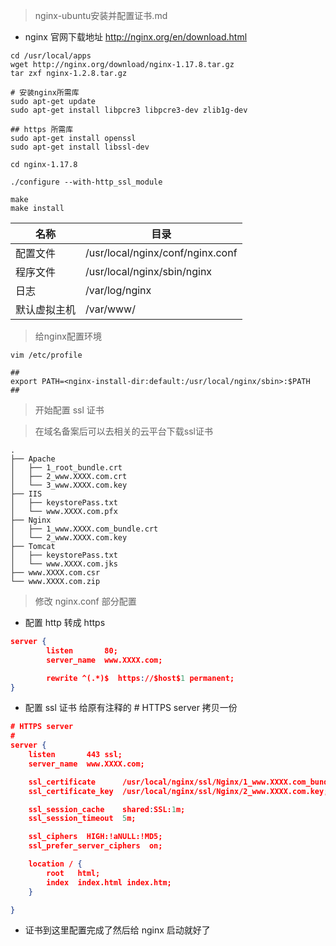 > nginx-ubuntu安装并配置证书.md

* nginx 官网下载地址 http://nginx.org/en/download.html

```shell
cd /usr/local/apps
wget http://nginx.org/download/nginx-1.17.8.tar.gz
tar zxf nginx-1.2.8.tar.gz

# 安装nginx所需库
sudo apt-get update
sudo apt-get install libpcre3 libpcre3-dev zlib1g-dev

## https 所需库
sudo apt-get install openssl
sudo apt-get install libssl-dev

cd nginx-1.17.8

./configure --with-http_ssl_module

make
make install
```

| 名称         | 目录                             |
| ------------ | -------------------------------- |
| 配置文件     | /usr/local/nginx/conf/nginx.conf |
| 程序文件     | /usr/local/nginx/sbin/nginx      |
| 日志         | /var/log/nginx                   |
| 默认虚拟主机 | /var/www/                        |

> 给nginx配置环境

```shell
vim /etc/profile

##
export PATH=<nginx-install-dir:default:/usr/local/nginx/sbin>:$PATH
##
```

> 开始配置 ssl 证书

> 在域名备案后可以去相关的云平台下载ssl证书

```shell
.
├── Apache
│   ├── 1_root_bundle.crt
│   ├── 2_www.XXXX.com.crt
│   └── 3_www.XXXX.com.key
├── IIS
│   ├── keystorePass.txt
│   └── www.XXXX.com.pfx
├── Nginx
│   ├── 1_www.XXXX.com_bundle.crt
│   └── 2_www.XXXX.com.key
├── Tomcat
│   ├── keystorePass.txt
│   └── www.XXXX.com.jks
├── www.XXXX.com.csr
└── www.XXXX.com.zip
```

> 修改 nginx.conf 部分配置

* 配置 http 转成 https

```json
server {
        listen       80;
        server_name  www.XXXX.com;

        rewrite ^(.*)$  https://$host$1 permanent;
}
```

* 配置 ssl 证书 给原有注释的 # HTTPS server 拷贝一份

```json
# HTTPS server
#
server {
    listen       443 ssl;
    server_name  www.XXXX.com;

    ssl_certificate      /usr/local/nginx/ssl/Nginx/1_www.XXXX.com_bundle.crt;
    ssl_certificate_key  /usr/local/nginx/ssl/Nginx/2_www.XXXX.com.key;

    ssl_session_cache    shared:SSL:1m;
    ssl_session_timeout  5m;

    ssl_ciphers  HIGH:!aNULL:!MD5;
    ssl_prefer_server_ciphers  on;

    location / {
        root   html;
        index  index.html index.htm;
    }

}
```

* 证书到这里配置完成了然后给 nginx 启动就好了

